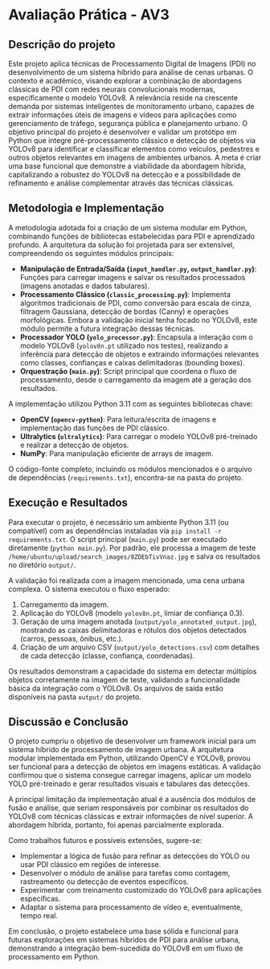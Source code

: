 # Avaliação Prática - AV3

## Descrição do projeto

Este projeto aplica técnicas de Processamento Digital de Imagens (PDI) no desenvolvimento de um sistema híbrido para análise de cenas urbanas. O contexto é acadêmico, visando explorar a combinação de abordagens clássicas de PDI com redes neurais convolucionais modernas, especificamente o modelo YOLOv8. A relevância reside na crescente demanda por sistemas inteligentes de monitoramento urbano, capazes de extrair informações úteis de imagens e vídeos para aplicações como gerenciamento de tráfego, segurança pública e planejamento urbano. O objetivo principal do projeto é desenvolver e validar um protótipo em Python que integre pré-processamento clássico e detecção de objetos via YOLOv8 para identificar e classificar elementos como veículos, pedestres e outros objetos relevantes em imagens de ambientes urbanos. A meta é criar uma base funcional que demonstre a viabilidade da abordagem híbrida, capitalizando a robustez do YOLOv8 na detecção e a possibilidade de refinamento e análise complementar através das técnicas clássicas.

## Metodologia e Implementação

A metodologia adotada foi a criação de um sistema modular em Python, combinando funções de bibliotecas estabelecidas para PDI e aprendizado profundo. A arquitetura da solução foi projetada para ser extensível, compreendendo os seguintes módulos principais:

*   **Manipulação de Entrada/Saída (`input_handler.py`, `output_handler.py`)**: Funções para carregar imagens e salvar os resultados processados (imagens anotadas e dados tabulares).
*   **Processamento Clássico (`classic_processing.py`)**: Implementa algoritmos tradicionais de PDI, como conversão para escala de cinza, filtragem Gaussiana, detecção de bordas (Canny) e operações morfológicas. Embora a validação inicial tenha focado no YOLOv8, este módulo permite a futura integração dessas técnicas.
*   **Processador YOLO (`yolo_processor.py`)**: Encapsula a interação com o modelo YOLOv8 (`yolov8n.pt` utilizado nos testes), realizando a inferência para detecção de objetos e extraindo informações relevantes como classes, confianças e caixas delimitadoras (bounding boxes).
*   **Orquestração (`main.py`)**: Script principal que coordena o fluxo de processamento, desde o carregamento da imagem até a geração dos resultados.

A implementação utilizou Python 3.11 com as seguintes bibliotecas chave:
*   **OpenCV (`opencv-python`)**: Para leitura/escrita de imagens e implementação das funções de PDI clássico.
*   **Ultralytics (`ultralytics`)**: Para carregar o modelo YOLOv8 pré-treinado e realizar a detecção de objetos.
*   **NumPy**: Para manipulação eficiente de arrays de imagem.

O código-fonte completo, incluindo os módulos mencionados e o arquivo de dependências (`requirements.txt`), encontra-se na pasta do projeto.

## Execução e Resultados

Para executar o projeto, é necessário um ambiente Python 3.11 (ou compatível) com as dependências instaladas via `pip install -r requirements.txt`. O script principal (`main.py`) pode ser executado diretamente (`python main.py`). Por padrão, ele processa a imagem de teste `/home/ubuntu/upload/search_images/8ZDEbTivVnaz.jpg` e salva os resultados no diretório `output/`.

A validação foi realizada com a imagem mencionada, uma cena urbana complexa. O sistema executou o fluxo esperado:
1.  Carregamento da imagem.
2.  Aplicação do YOLOv8 (modelo `yolov8n.pt`, limiar de confiança 0.3).
3.  Geração de uma imagem anotada (`output/yolo_annotated_output.jpg`), mostrando as caixas delimitadoras e rótulos dos objetos detectados (carros, pessoas, ônibus, etc.).
4.  Criação de um arquivo CSV (`output/yolo_detections.csv`) com detalhes de cada detecção (classe, confiança, coordenadas).

Os resultados demonstram a capacidade do sistema em detectar múltiplos objetos corretamente na imagem de teste, validando a funcionalidade básica da integração com o YOLOv8. Os arquivos de saída estão disponíveis na pasta `output/` do projeto.

## Discussão e Conclusão

O projeto cumpriu o objetivo de desenvolver um framework inicial para um sistema híbrido de processamento de imagem urbana. A arquitetura modular implementada em Python, utilizando OpenCV e YOLOv8, provou ser funcional para a detecção de objetos em imagens estáticas. A validação confirmou que o sistema consegue carregar imagens, aplicar um modelo YOLO pré-treinado e gerar resultados visuais e tabulares das detecções.

A principal limitação da implementação atual é a ausência dos módulos de fusão e análise, que seriam responsáveis por combinar os resultados do YOLOv8 com técnicas clássicas e extrair informações de nível superior. A abordagem híbrida, portanto, foi apenas parcialmente explorada.

Como trabalhos futuros e possíveis extensões, sugere-se:
*   Implementar a lógica de fusão para refinar as detecções do YOLO ou usar PDI clássico em regiões de interesse.
*   Desenvolver o módulo de análise para tarefas como contagem, rastreamento ou detecção de eventos específicos.
*   Experimentar com treinamento customizado do YOLOv8 para aplicações específicas.
*   Adaptar o sistema para processamento de vídeo e, eventualmente, tempo real.

Em conclusão, o projeto estabelece uma base sólida e funcional para futuras explorações em sistemas híbridos de PDI para análise urbana, demonstrando a integração bem-sucedida do YOLOv8 em um fluxo de processamento em Python.

